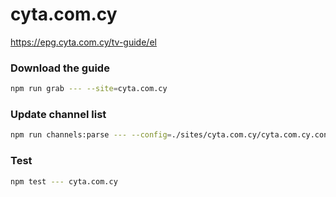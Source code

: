 # cyta.com.cy

https://epg.cyta.com.cy/tv-guide/el

### Download the guide

```sh
npm run grab --- --site=cyta.com.cy
```

### Update channel list

```sh
npm run channels:parse --- --config=./sites/cyta.com.cy/cyta.com.cy.config.js --output=./sites/cyta.com.cy/cyta.com.cy.channels.xml
```

### Test

```sh
npm test --- cyta.com.cy
```
